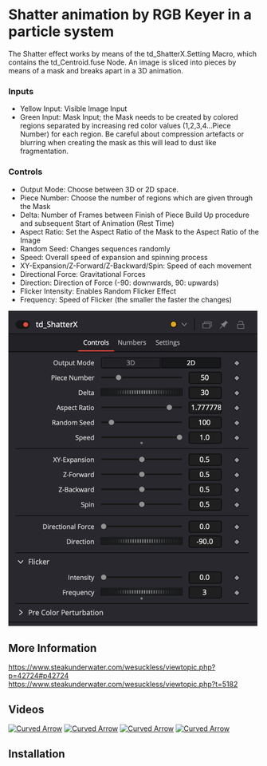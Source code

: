 # Shatter animation by RGB Keyer in a particle system
The Shatter effect works by means of the td_ShatterX.Setting Macro, which contains the td_Centroid.fuse Node. An image is sliced into pieces by means of a mask and breaks apart in a 3D animation. 

### Inputs
- Yellow Input: Visible Image Input
- Green Input: Mask Input; the Mask needs to be created by colored regions separated by increasing red color values (1,2,3,4...Piece Number) for each region. Be careful about compression artefacts or blurring when creating the mask as this will lead to dust like fragmentation.

### Controls
- Output Mode: Choose between 3D or 2D space. 
- Piece Number: Choose the number of regions which are given through the Mask
- Delta: Number of Frames between Finish of Piece Build Up procedure and subsequent Start of Animation (Rest Time)
- Aspect Ratio: Set the Aspect Ratio of the Mask to the Aspect Ratio of the Image
- Random Seed: Changes sequences randomly   
- Speed: Overall speed of expansion and spinning process
- XY-Expansion/Z-Forward/Z-Backward/Spin: Speed of each movement
- Directional Force: Gravitational Forces
- Direction: Direction of Force (-90: downwards, 90: upwards)
- Flicker Intensity: Enables Random Flicker Effect
- Frequency: Speed of Flicker (the smaller the faster the changes)

<img src="https://github.com/Tida-Support/Shatter-animation-by-RGB-Keyer-in-a-particle-system/blob/main/td_ShatterX.png" width="500">

## More Information
https://www.steakunderwater.com/wesuckless/viewtopic.php?p=42724#p42724
https://www.steakunderwater.com/wesuckless/viewtopic.php?t=5182

## Videos
[![Curved Arrow](https://img.youtube.com/vi/TOhu2x8iP1Q/0.jpg)](https://www.youtube.com/watch?v=TOhu2x8iP1Q)
[![Curved Arrow](https://img.youtube.com/vi/OfnXWhvGQFg/0.jpg)](https://www.youtube.com/watch?v=OfnXWhvGQFg)
[![Curved Arrow](https://img.youtube.com/vi/6INo5jxwMTU/0.jpg)](https://www.youtube.com/watch?v=6INo5jxwMTU)
[![Curved Arrow](https://img.youtube.com/vi/d3qIP1O7GM8/0.jpg)](https://www.youtube.com/watch?v=d3qIP1O7GM8)

## Installation


